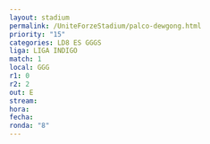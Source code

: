 ```yaml
---
layout: stadium
permalink: /UniteForzeStadium/palco-dewgong.html
priority: "15"
categories: LD8 ES GGGS
liga: LIGA INDIGO
match: 1
local: GGG
r1: 0
r2: 2
out: E
stream: 
hora: 
fecha: 
ronda: "8"
---
```

